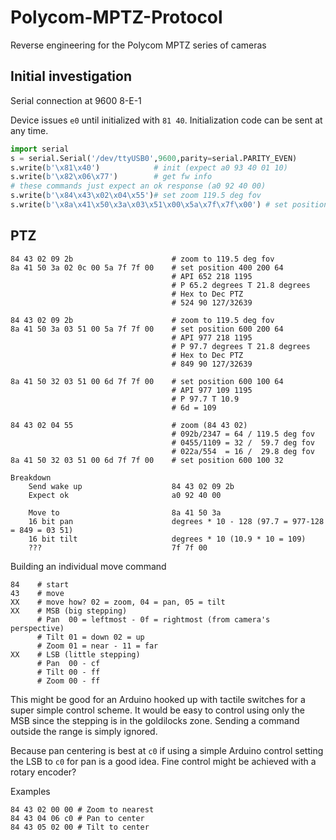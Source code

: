 # Polycom-MPTZ-Protocol
Reverse engineering for the Polycom MPTZ series of cameras

## Initial investigation

Serial connection at 9600 8-E-1

Device issues `e0` until initialized with `81 40`. Initialization code can be sent at any time.

```python
import serial
s = serial.Serial('/dev/ttyUSB0',9600,parity=serial.PARITY_EVEN)
s.write(b'\x81\x40')            # init (expect a0 93 40 01 10)
s.write(b'\x82\x06\x77')        # get fw info
# these commands just expect an ok response (a0 92 40 00)
s.write(b'\x84\x43\x02\x04\x55')# set zoom 119.5 deg fov
s.write(b'\x8a\x41\x50\x3a\x03\x51\x00\x5a\x7f\x7f\x00') # set position P=97.7 T=21.8
```

## PTZ

```text
84 43 02 09 2b                      # zoom to 119.5 deg fov
8a 41 50 3a 02 0c 00 5a 7f 7f 00    # set position 400 200 64
                                    # API 652 218 1195
                                    # P 65.2 degrees T 21.8 degrees
                                    # Hex to Dec PTZ
                                    # 524 90 127/32639

84 43 02 09 2b                      # zoom to 119.5 deg fov
8a 41 50 3a 03 51 00 5a 7f 7f 00    # set position 600 200 64
                                    # API 977 218 1195
                                    # P 97.7 degrees T 21.8 degrees
                                    # Hex to Dec PTZ
                                    # 849 90 127/32639

8a 41 50 32 03 51 00 6d 7f 7f 00    # set position 600 100 64
                                    # API 977 109 1195
                                    # P 97.7 T 10.9
                                    # 6d = 109

84 43 02 04 55                      # zoom (84 43 02)
                                    # 092b/2347 = 64 / 119.5 deg fov
                                    # 0455/1109 = 32 /  59.7 deg fov
                                    # 022a/554  = 16 /  29.8 deg fov
8a 41 50 32 03 51 00 6d 7f 7f 00    # set position 600 100 32

Breakdown
    Send wake up                    84 43 02 09 2b
    Expect ok                       a0 92 40 00

    Move to                         8a 41 50 3a
    16 bit pan                      degrees * 10 - 128 (97.7 = 977-128 = 849 = 03 51)
    16 bit tilt                     degrees * 10 (10.9 * 10 = 109)
    ???                             7f 7f 00
```

Building an individual move command
```text
84    # start
43    # move
XX    # move how? 02 = zoom, 04 = pan, 05 = tilt
XX    # MSB (big stepping)
      # Pan  00 = leftmost - 0f = rightmost (from camera's perspective)
      # Tilt 01 = down 02 = up
      # Zoom 01 = near - 11 = far
XX    # LSB (little stepping)
      # Pan  00 - cf
      # Tilt 00 - ff
      # Zoom 00 - ff
```
This might be good for an Arduino hooked up with tactile switches for a super simple control scheme. It would be easy to control using only the MSB since the stepping is in the goldilocks zone. Sending a command outside the range is simply ignored.

Because pan centering is best at `c0` if using a simple Arduino control setting the LSB to `c0` for pan is a good idea. Fine control might be achieved with a rotary encoder?

Examples
```text
84 43 02 00 00 # Zoom to nearest
84 43 04 06 c0 # Pan to center
84 43 05 02 00 # Tilt to center
```
